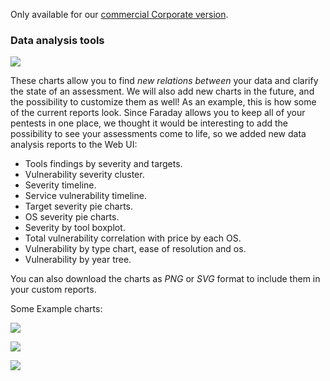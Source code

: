 Only available for our [commercial Corporate version](https://www.faradaysec.com/#download).

### Data analysis tools

![](https://lh5.googleusercontent.com/MVIA8e4shqUUA0I3FtQRZskM5IxnMp14S7iQpajLyGJVflkGZmJjTnLHAt_79EUlzmpKlFW5VKfj2k3TiwwTUtag09DfpVakOWmC7KJXu9ryzryZoRNpqxXqcVOiySO2zDw-Ucb_)

These charts allow you to find *new relations between* your data and clarify the state of an assessment.
We will also add new charts in the future, and the possibility to customize them as well!
As an example, this is how some of the current reports look.
Since Faraday allows you to keep all of your pentests in one place, we thought it would be interesting to add the possibility to see your assessments come to life, so we added new data analysis reports to the Web UI: 

* Tools findings by severity and targets.
* Vulnerability severity cluster.
* Severity timeline.
* Service vulnerability timeline.
* Target severity pie charts.
* OS severity pie charts.
* Severity by tool boxplot.
* Total vulnerability correlation with price by each OS.
* Vulnerability by type chart, ease of resolution and os.
* Vulnerability by year tree.

You can also download the charts as *PNG* or *SVG* format to include them in your custom reports.

Some Example charts:

![](https://lh4.googleusercontent.com/6pNOtHQfFTnyVXP8nhDCsmWYzA1yroKK2vu-RMT7X6twoemG8ix7RjbRlJCZW3xU5XqG5dV74091Qb8X4vcuX9cvYVOZPNhyTurqiUWTO9dzCLBQeszKmLsTsXHNNB4w2BH46CoX)

![](https://lh4.googleusercontent.com/MYYxT0JI86KSUTXlJouWWRk4hXbjDtw4Qf9fVfveJHP6VCo1XsxXrHfGzSYsa92zc4KVun_jGcS-BEuOg6ugpMmRVKMYmvMF-pLLJQ0OVxLUydWAPChvKW4YMC7zOmTSPhXKThAk)

![](https://lh6.googleusercontent.com/hqxkjjB8dDX3U9VFmWJc-iz-PdMwIhBAFa8dv9u4CpqnGFPO-JrIFmQ9asijCxuez0cQT-3LECfIRZ434l7KiFll9LO954skGfHMXc1hMYAEOUj7zfN1n1suw6vMLPs6v-GgPIZw)